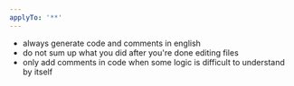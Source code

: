 ```yaml
---
applyTo: '**'
---
```


- always generate code and comments in english
- do not sum up what you did after you're done editing files
- only add comments in code when some logic is difficult to understand by itself
